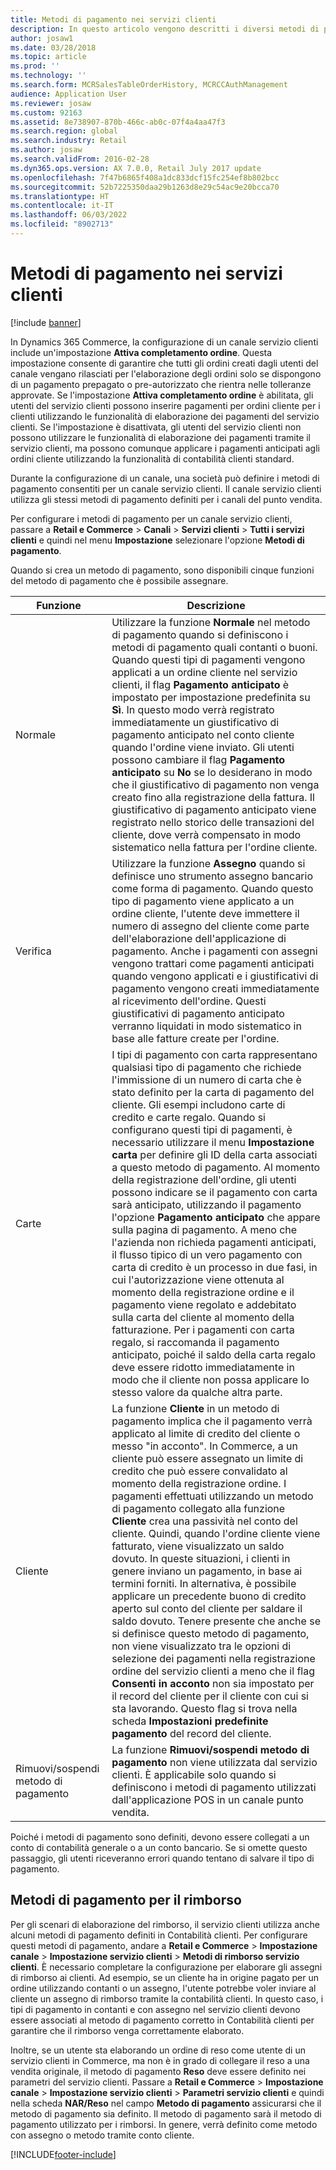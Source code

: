 ```yaml
---
title: Metodi di pagamento nei servizi clienti
description: In questo articolo vengono descritti i diversi metodi di pagamento che è possibile utilizzare in un servizio clienti Dynamics 365 Commerce.
author: josaw1
ms.date: 03/28/2018
ms.topic: article
ms.prod: ''
ms.technology: ''
ms.search.form: MCRSalesTableOrderHistory, MCRCCAuthManagement
audience: Application User
ms.reviewer: josaw
ms.custom: 92163
ms.assetid: 8e738907-870b-466c-ab0c-07f4a4aa47f3
ms.search.region: global
ms.search.industry: Retail
ms.author: josaw
ms.search.validFrom: 2016-02-28
ms.dyn365.ops.version: AX 7.0.0, Retail July 2017 update
ms.openlocfilehash: 7f47b6865f408a1dc833dcf15fc254ef8b802bcc
ms.sourcegitcommit: 52b7225350daa29b1263d8e29c54ac9e20bcca70
ms.translationtype: HT
ms.contentlocale: it-IT
ms.lasthandoff: 06/03/2022
ms.locfileid: "8902713"
---
```

# <a name="payment-methods-in-call-centers"></a>Metodi di pagamento nei servizi clienti

[!include [banner](includes/banner.md)]

In Dynamics 365 Commerce, la configurazione di un canale servizio clienti include un'impostazione **Attiva completamento ordine**. Questa impostazione consente di garantire che tutti gli ordini creati dagli utenti del canale vengano rilasciati per l'elaborazione degli ordini solo se dispongono di un pagamento prepagato o pre-autorizzato che rientra nelle tolleranze approvate. Se l'impostazione **Attiva completamento ordine** è abilitata, gli utenti del servizio clienti possono inserire pagamenti per ordini cliente per i clienti utilizzando le funzionalità di elaborazione dei pagamenti del servizio clienti. Se l'impostazione è disattivata, gli utenti del servizio clienti non possono utilizzare le funzionalità di elaborazione dei pagamenti tramite il servizio clienti, ma possono comunque applicare i pagamenti anticipati agli ordini cliente utilizzando la funzionalità di contabilità clienti standard.

Durante la configurazione di un canale, una società può definire i metodi di pagamento consentiti per un canale servizio clienti. Il canale servizio clienti utilizza gli stessi metodi di pagamento definiti per i canali del punto vendita.

Per configurare i metodi di pagamento per un canale servizio clienti, passare a **Retail e Commerce** \> **Canali** \> **Servizi clienti** \> **Tutti i servizi clienti** e quindi nel menu **Impostazione** selezionare l'opzione **Metodi di pagamento**.

Quando si crea un metodo di pagamento, sono disponibili cinque funzioni del metodo di pagamento che è possibile assegnare.

| Funzione            | Descrizione |
|---------------------|-------------|
| Normale              | Utilizzare la funzione **Normale** nel metodo di pagamento quando si definiscono i metodi di pagamento quali contanti o buoni. Quando questi tipi di pagamenti vengono applicati a un ordine cliente nel servizio clienti, il flag **Pagamento anticipato** è impostato per impostazione predefinita su **Sì**. In questo modo verrà registrato immediatamente un giustificativo di pagamento anticipato nel conto cliente quando l'ordine viene inviato. Gli utenti possono cambiare il flag **Pagamento anticipato** su **No** se lo desiderano in modo che il giustificativo di pagamento non venga creato fino alla registrazione della fattura. Il giustificativo di pagamento anticipato viene registrato nello storico delle transazioni del cliente, dove verrà compensato in modo sistematico nella fattura per l'ordine cliente. |
| Verifica               | Utilizzare la funzione **Assegno** quando si definisce uno strumento assegno bancario come forma di pagamento. Quando questo tipo di pagamento viene applicato a un ordine cliente, l'utente deve immettere il numero di assegno del cliente come parte dell'elaborazione dell'applicazione di pagamento. Anche i pagamenti con assegni vengono trattari come pagamenti anticipati quando vengono applicati e i giustificativi di pagamento vengono creati immediatamente al ricevimento dell'ordine. Questi giustificativi di pagamento anticipato verranno liquidati in modo sistematico in base alle fatture create per l'ordine. |
| Carte               | I tipi di pagamento con carta rappresentano qualsiasi tipo di pagamento che richiede l'immissione di un numero di carta che è stato definito per la carta di pagamento del cliente. Gli esempi includono carte di credito e carte regalo. Quando si configurano questi tipi di pagamenti, è necessario utilizzare il menu **Impostazione carta** per definire gli ID della carta associati a questo metodo di pagamento. Al momento della registrazione dell'ordine, gli utenti possono indicare se il pagamento con carta sarà anticipato, utilizzando il pagamento l'opzione **Pagamento anticipato** che appare sulla pagina di pagamento. A meno che l'azienda non richieda pagamenti anticipati, il flusso tipico di un vero pagamento con carta di credito è un processo in due fasi, in cui l'autorizzazione viene ottenuta al momento della registrazione ordine e il pagamento viene regolato e addebitato sulla carta del cliente al momento della fatturazione. Per i pagamenti con carta regalo, si raccomanda il pagamento anticipato, poiché il saldo della carta regalo deve essere ridotto immediatamente in modo che il cliente non possa applicare lo stesso valore da qualche altra parte. |
| Cliente            | La funzione **Cliente** in un metodo di pagamento implica che il pagamento verrà applicato al limite di credito del cliente o messo "in acconto". In Commerce, a un cliente può essere assegnato un limite di credito che può essere convalidato al momento della registrazione ordine. I pagamenti effettuati utilizzando un metodo di pagamento collegato alla funzione **Cliente** crea una passività nel conto del cliente. Quindi, quando l'ordine cliente viene fatturato, viene visualizzato un saldo dovuto. In queste situazioni, i clienti in genere inviano un pagamento, in base ai termini forniti. In alternativa, è possibile applicare un precedente buono di credito aperto sul conto del cliente per saldare il saldo dovuto. Tenere presente che anche se si definisce questo metodo di pagamento, non viene visualizzato tra le opzioni di selezione dei pagamenti nella registrazione ordine del servizio clienti a meno che il flag **Consenti in acconto** non sia impostato per il record del cliente per il cliente con cui si sta lavorando. Questo flag si trova nella scheda **Impostazioni predefinite pagamento** del record del cliente. |
| Rimuovi/sospendi metodo di pagamento | La funzione **Rimuovi/sospendi metodo di pagamento** non viene utilizzata dal servizio clienti. È applicabile solo quando si definiscono i metodi di pagamento utilizzati dall'applicazione POS in un canale punto vendita. |

Poiché i metodi di pagamento sono definiti, devono essere collegati a un conto di contabilità generale o a un conto bancario. Se si omette questo passaggio, gli utenti riceveranno errori quando tentano di salvare il tipo di pagamento.

## <a name="refund-payment-methods"></a>Metodi di pagamento per il rimborso

Per gli scenari di elaborazione del rimborso, il servizio clienti utilizza anche alcuni metodi di pagamento definiti in Contabilità clienti. Per configurare questi metodi di pagamento, andare a **Retail e Commerce** \> **Impostazione canale** \> **Impostazione servizio clienti** \> **Metodi di rimborso servizio clienti**. È necessario completare la configurazione per elaborare gli assegni di rimborso ai clienti. Ad esempio, se un cliente ha in origine pagato per un ordine utilizzando contanti o un assegno, l'utente potrebbe voler inviare al cliente un assegno di rimborso tramite la contabilità clienti. In questo caso, i tipi di pagamento in contanti e con assegno nel servizio clienti devono essere associati al metodo di pagamento corretto in Contabilità clienti per garantire che il rimborso venga correttamente elaborato.

Inoltre, se un utente sta elaborando un ordine di reso come utente di un servizio clienti in Commerce, ma non è in grado di collegare il reso a una vendita originale, il metodo di pagamento **Reso** deve essere definito nei parametri del servizio clienti. Passare a **Retail e Commerce** \> **Impostazione canale** \> **Impostazione servizio clienti** \> **Parametri servizio clienti** e quindi nella scheda **NAR/Reso** nel campo **Metodo di pagamento** assicurarsi che il metodo di pagamento sia definito. Il metodo di pagamento sarà il metodo di pagamento utilizzato per i rimborsi. In genere, verrà definito come metodo con assegno o metodo tramite conto cliente.


[!INCLUDE[footer-include](../includes/footer-banner.md)]
